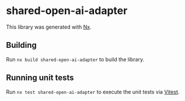 # shared-open-ai-adapter

This library was generated with [Nx](https://nx.dev).

## Building

Run `nx build shared-open-ai-adapter` to build the library.

## Running unit tests

Run `nx test shared-open-ai-adapter` to execute the unit tests via [Vitest](https://vitest.dev/).
